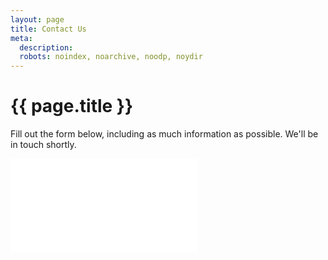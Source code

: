 ```yaml
---
layout: page
title: Contact Us
meta:
  description:
  robots: noindex, noarchive, noodp, noydir
---
```


# {{ page.title }}

Fill out the form below, including as much information as possible. We'll be in touch shortly.

<iframe class="contact-form" frameBorder="0" src="/contact-form/" scrolling="no"></iframe>
